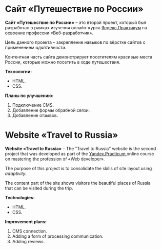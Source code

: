 # Сайт «Путешествие по России»

**Сайт «Путешествие по России»** – это второй проект, который был разработан в рамках изучения онлайн-курса [Яндекс.Практикум](https://practicum.yandex.ru/) на освоение профессии «Веб-разработчик».

Цель данного проекта – закрепление навыков по вёрстке сайтов с применением *адаптивности*.

Контентная  часть сайта демонстрирует посетителям красивые места России, которые можно посетить в ходе путешествия.

**Технологии:**
* HTML.
* CSS.

**Планы по улучшению:**
1. Подключение CMS.
2. Добавление формы обрабной связи.
3. Добавление отзывов.

# Website «Travel to Russia»

**Website «Travel to Russia»** – The "Travel to Russia" website is the second project that was developed as part of the [Yandex.Practicum ](https://practicum.yandex.ru/) online course on mastering the profession of «Web developer».

The purpose of this project is to consolidate the skills of site layout using *adaptivity*.

The content part of the site shows visitors the beautiful places of Russia that can be visited during the trip.

**Technologies:**
* HTML.
* CSS.

**Improvement plans:**
1. CMS connection.
2. Adding a form of processing communication.
3. Adding reviews.